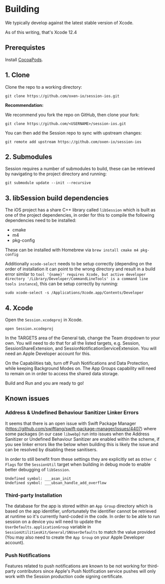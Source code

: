 # Building

We typically develop against the latest stable version of Xcode.

As of this writing, that's Xcode 12.4

## Prerequistes

Install [CocoaPods](https://guides.cocoapods.org/using/getting-started.html).

## 1. Clone

Clone the repo to a working directory:

```
git clone https://github.com/oxen-io/session-ios.git
```

**Recommendation:**

We recommend you fork the repo on GitHub, then clone your fork:

```
git clone https://github.com/<USERNAME>/session-ios.git
```

You can then add the Session repo to sync with upstream changes:

```
git remote add upstream https://github.com/oxen-io/session-ios
```

## 2. Submodules

Session requires a number of submodules to build, these can be retrieved by navigating to the project directory and running:

```
git submodule update --init --recursive
```

## 3. libSession build dependencies

The iOS project has a share C++ library called `libSession` which is built as one of the project dependencies, in order for this to compile the following dependencies need to be installed:
- cmake
- m4
- pkg-config

These can be installed with Homebrew via `brew install cmake m4 pkg-config`

Additionally `xcode-select` needs to be setup correctly (depending on the order of installation it can point to the wrong directory and result in a build error similar to `tool '{name}' requires Xcode, but active developer directory '/Library/Developer/CommandLineTools' is a command line tools instance`), this can be setup correctly by running:

`sudo xcode-select -s /Applications/Xcode.app/Contents/Developer`

## 4. Xcode

Open the `Session.xcodeproj` in Xcode.

```
open Session.xcodeproj
```

In the TARGETS area of the General tab, change the Team dropdown to
your own. You will need to do that for all the listed targets, e.g.
Session, SessionShareExtension, and SessionNotificationServiceExtension. You
will need an Apple Developer account for this.

On the Capabilities tab, turn off Push Notifications and Data Protection,
while keeping Background Modes on. The App Groups capability will need to
remain on in order to access the shared data storage.

Build and Run and you are ready to go!

## Known issues

### Address & Undefined Behaviour Sanitizer Linker Errors
It seems that there is an open issue with Swift Package Manager (https://github.com/swiftlang/swift-package-manager/issues/4407) where some packages (in our case `libwebp`) run into issues when the Address Sanitizer or Undefined Behaviour Sanitizer are enabled within the scheme, if you see linker errors like the below when building this is likely the issue and can be resolved by disabling these sanitisers.

In order to still benefit from these settings they are explicitly set as `Other C Flags` for the `SessionUtil` target when building in debug mode to enable better debugging of `libSession`.
```
Undefined symbol: ___asan_init
Undefined symbol: ___ubsan_handle_add_overflow
```

### Third-party Installation
The database for the app is stored within an `App Group` directory which is based on the app identifier, unfortunately the identifier cannot be retrieved at runtime so it's currently hard-coded in the code. In order to be able to run session on a device you will need to update the `UserDefaults.applicationGroup` variable in `SessionUtilitiesKit/General/SNUserDefaults` to match the value provided (You may also need to create the `App Group` on your Apple Developer account).

### Push Notifications
Features related to push notifications are known to be not working for
third-party contributors since Apple's Push Notification service pushes
will only work with the Session production code signing
certificate.
